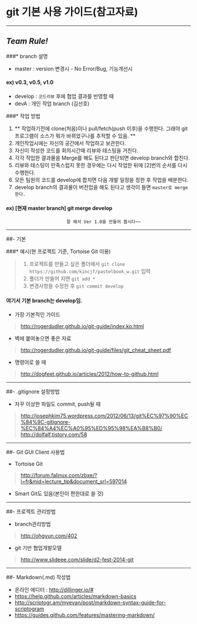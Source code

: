 git 기본 사용 가이드(참고자료)
=========

---

## *Team Rule!*
###* branch 설명
* master : version 변경시 - No Error/Bug, 기능개선시
#### ex) v0.3, v0.5, v1.0
* develop : `코드리뷰` 후에 협업 결과를 반영할 때
* devA : 개인 작업 branch (김선호)

###* 작업 방법
1. ** 작업하기전에 clone(처음)이나 pull/fetch(push 이후)을 수행한다. 그래야 git 프로그램이 소스가 뭐가 바뀌었구나를 추적할 수 있음. ** 
2. 개인작업시에는 자신의 공간에서 작업하고 보관한다.
3. 자신이 작성한 코드를 회의시간때 리뷰와 테스팅을 거친다.
4. 각각 작업한 결과물을 Merge를 해도 된다고 판단되면 develop branch와 합친다.
5. 리뷰와 테스팅이 만족스럽지 못한 경우에는 다시 작업한 뒤에 [2]번의 순서를 다시 수행한다.
6. 모든 팀원의 코드를 develop에 합치면 다음 개발 일정을 정한 후 작업을 배분한다.
7. develop branch의 결과물이 버전업을 해도 된다고 생각이 들면 `master로 merge한다.`
#### ex) [현재 master branch] git merge develop

                           잘 해서 Ver 1.0을 만들어 봅시다~~ 

---

##- 기본

###* 예시(현 프로젝트 기준, Tortoise Git 이용)
>1. 프로젝트를 만들고 싶은 폴더에서
`git clone https://github.com/kincjf/pastelbook_w.git` 입력
>2. 폴더가 만들어 지면 `git add *`
>3. 변경사항을 수정한 후 `git commit develop`
#### 여기서 기본 branch는 develop임.


* 가장 기본적인 가이드
> http://rogerdudler.github.io/git-guide/index.ko.html

* 벽에 붙여놓으면 좋은 자료
> http://rogerdudler.github.io/git-guide/files/git_cheat_sheet.pdf

* 명령어로 쓸 때
> http://dogfeet.github.io/articles/2012/how-to-github.html
 
---

##- .gitignore 설정방법
* 자꾸 이상한 파일도 commit, push될 때
> http://josephkim75.wordpress.com/2012/06/13/git%EC%97%90%EC%84%9C-gitignore-%EC%84%A4%EC%A0%95%ED%95%98%EA%B8%B0/
http://dolfalf.tistory.com/58

---

##- Git GUI Client 사용법
* Tortoise Git
> http://forum.falinux.com/zbxe/?l=fr&mid=lecture_tip&document_srl=597014
* Smart Git도 있음(본인이 편한대로 쓸 것)

---

##- 프로젝트 관리방법
* branch관리방법
> http://ohgyun.com/402

* git 기반 협업개발모델
> http://www.slideee.com/slide/d2-fest-2014-git

---

##- Markdown(.md) 작성법
* 온라인 에디터 : http://dillinger.io/#
* https://help.github.com/articles/markdown-basics
* http://scriptogr.am/myevan/post/markdown-syntax-guide-for-scriptogram
* https://guides.github.com/features/mastering-markdown/